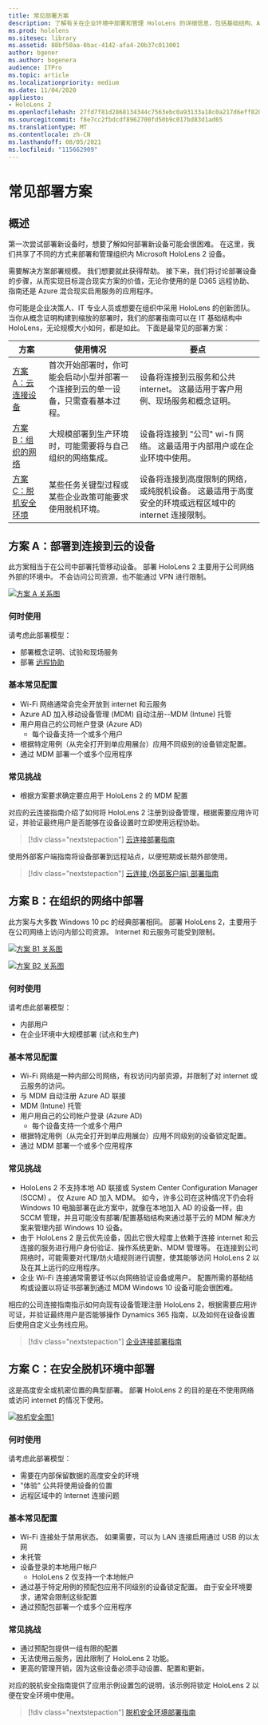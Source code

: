 ```yaml
---
title: 常见部署方案
description: 了解有关在企业环境中部署和管理 HoloLens 的详细信息，包括基础结构、Azure Active Directory 和移动设备管理。
ms.prod: hololens
ms.sitesec: library
ms.assetid: 88bf50aa-0bac-4142-afa4-20b37c013001
author: bgener
ms.author: bogenera
audience: ITPro
ms.topic: article
ms.localizationpriority: medium
ms.date: 11/04/2020
appliesto:
- HoloLens 2
ms.openlocfilehash: 27fd7f81d2868134344c7563ebc0a93133a18c0a217d6eff820b5f322e9271a7
ms.sourcegitcommit: f8e7cc2fbdcdf8962700fd50b9c017bd83d1ad65
ms.translationtype: MT
ms.contentlocale: zh-CN
ms.lasthandoff: 08/05/2021
ms.locfileid: "115662909"
---
```

# <a name="common-deployment-scenarios"></a>常见部署方案

## <a name="overview"></a>概述

第一次尝试部署新设备时，想要了解如何部署新设备可能会很困难。 在这里，我们共享了不同的方式来部署和管理组织内 Microsoft HoloLens 2 设备。

需要解决方案部署规模。 我们想要就此获得帮助。 接下来，我们将讨论部署设备的步骤，从而实现目标混合现实方案的价值，无论你使用的是 D365 远程协助、指南还是 Azure 混合现实启用服务的应用程序。

你可能是企业决策人、IT 专业人员或想要在组织中采用 HoloLens 的创新团队。 当你从概念证明构建到缩放的部署时，我们的部署指南可以在 IT 基础结构中 HoloLens，无论规模大小如何，都是如此。 下面是最常见的部署方案：

| 方案 |使用情况 | 要点 |
|---------|---------|---------|
| [方案 A：云连接设备](hololens2-cloud-connected-overview.md) | 首次开始部署时，你可能会启动小型并部署一个连接到云的单一设备，只需查看基本过程。 | 设备将连接到云服务和公共 internet。 这最适用于客户用例、现场服务和概念证明。|
| [方案 B：组织的网络](hololens2-corp-connected-overview.md) | 大规模部署到生产环境时，可能需要将与自己组织的网络集成。 | 设备将连接到 "公司" wi-fi 网络。 这最适用于内部用户或在企业环境中使用。|
| [方案 C：脱机安全环境](hololens-common-scenarios-offline-secure.md) | 某些任务关键型过程或某些企业政策可能要求使用脱机环境。 | 设备将连接到高度限制的网络，或纯脱机设备。 这最适用于高度安全的环境或远程区域中的 internet 连接限制。 |

## <a name="scenario-a-deploy-to-cloud-connected-devices"></a>方案 A：部署到连接到云的设备

此方案相当于在公司中部署托管移动设备。 部署 HoloLens 2 主要用于公司网络外部的环境中。 不会访问公司资源，也不能通过 VPN 进行限制。

[![方案 A 关系图](images/deployment-guides-revised-scenario-a.png)](images/deployment-guides-revised-scenario-a.png#lightbox)

### <a name="when-to-use"></a>何时使用

请考虑此部署模型：

* 部署概念证明、试验和现场服务
* 部署 [远程协助](hololens2-options-remote-assist.md)

### <a name="basic-common-configurations"></a>基本常见配置

* Wi-Fi 网络通常会完全开放到 internet 和云服务
* Azure AD 加入移动设备管理 (MDM) 自动注册--MDM (Intune) 托管
* 用户用自己的公司帐户登录 (Azure AD) 
  * 每个设备支持一个或多个用户
* 根据特定用例（从完全打开到单应用展台）应用不同级别的设备锁定配置。
* 通过 MDM 部署一个或多个应用程序

### <a name="common-challenges"></a>常见挑战

* 根据方案要求确定要应用于 HoloLens 2 的 MDM 配置

对应的云连接指南介绍了如何将 HoloLens 2 注册到设备管理，根据需要应用许可证，并验证最终用户是否能够在设备设置时立即使用远程协助。

> [!div class="nextstepaction"]
> [云连接部署指南](hololens2-cloud-connected-overview.md)

使用外部客户端指南将设备部署到远程站点，以便短期或长期外部使用。

> [!div class="nextstepaction"]
> [云连接 (外部客户端) 部署指南](hololens2-deployment-guide.md)

## <a name="scenario-b-deploy-inside-your-organizations-network"></a>方案 B：在组织的网络中部署

此方案与大多数 Windows 10 pc 的经典部署相同。 部署 HoloLens 2，主要用于在公司网络上访问内部公司资源。 Internet 和云服务可能受到限制。 

[![方案 B1 关系图](images/deployment-guides-revised-scenario-b-01-1.png)](images/deployment-guides-revised-scenario-b-01-1.png#lightbox)

[![方案 B2 关系图](images/deployment-guides-revised-scenario-b-02-1.png)](images/deployment-guides-revised-scenario-b-02-1.png#lightbox)

### <a name="when-to-use"></a>何时使用

请考虑此部署模型：

* 内部用户
* 在企业环境中大规模部署 (试点和生产) 

### <a name="basic-common-configurations"></a>基本常见配置

* Wi-Fi 网络是一种内部公司网络，有权访问内部资源，并限制了对 internet 或云服务的访问。
* 与 MDM 自动注册 Azure AD 联接
* MDM (Intune) 托管
* 用户用自己的公司帐户登录 (Azure AD) 
  * 每个设备支持一个或多个用户
* 根据特定用例（从完全打开到单应用展台）应用不同级别的设备锁定配置。
* 通过 MDM 部署一个或多个应用程序

### <a name="common-challenges"></a>常见挑战

* HoloLens 2 不支持本地 AD 联接或 System Center Configuration Manager (SCCM) 。 仅 Azure AD 加入 MDM。 如今，许多公司在这种情况下仍会将 Windows 10 电脑部署在此方案中，就像在本地加入 AD 的设备一样，由 SCCM 管理，并且可能没有部署/配置基础结构来通过基于云的 MDM 解决方案来管理内部 Windows 10 设备。
* 由于 HoloLens 2 是云优先设备，因此它很大程度上依赖于连接 internet 和云连接的服务进行用户身份验证、操作系统更新、MDM 管理等。 在连接到公司网络时，可能需要对代理/防火墙规则进行调整，使其能够访问 HoloLens 2 以及在其上运行的应用程序。
* 企业 Wi-Fi 连接通常需要证书以向网络验证设备或用户。 配置所需的基础结构或设置以将证书部署到通过 MDM Windows 10 设备可能会很困难。

相应的公司连接指南指示如何向现有设备管理注册 HoloLens 2，根据需要应用许可证，并验证最终用户是否能够操作 Dynamics 365 指南，以及如何在设备设置后使用自定义业务线应用。

> [!div class="nextstepaction"]
> [企业连接部署指南](hololens2-corp-connected-overview.md)

## <a name="scenario-c-deploy-in-secure-offline-environment"></a>方案 C：在安全脱机环境中部署

这是高度安全或机密位置的典型部署。 部署 HoloLens 2 的目的是在不使用网络或访问 internet 的情况下使用。

[![脱机安全图1](images/deployment-guides-revised-scenario-c-01.png)](images/deployment-guides-revised-scenario-c-01.png#lightbox)

### <a name="when-to-use"></a>何时使用

请考虑此部署模型：

* 需要在内部保留数据的高度安全的环境
* "体验" 公共将使用设备的位置
* 远程区域中的 Internet 连接问题

### <a name="basic-common-configurations"></a>基本常见配置

* Wi-Fi 连接处于禁用状态。 如果需要，可以为 LAN 连接启用通过 USB 的以太网
* 未托管
* 设备登录的本地用户帐户
  * HoloLens 2 仅支持一个本地帐户
* 通过基于特定用例的预配包应用不同级别的设备锁定配置。 由于安全环境要求，通常会限制这些配置
* 通过预配包部署一个或多个应用程序

### <a name="common-challenges"></a>常见挑战

* 通过预配包提供一组有限的配置
* 无法使用云服务，因此限制了 HoloLens 2 功能。
* 更高的管理开销，因为这些设备必须手动设置、配置和更新。

对应的脱机安全指南提供了应用示例设置包的说明，该示例将锁定 HoloLens 2 以便在安全环境中使用。

> [!div class="nextstepaction"]
> [脱机安全环境部署指南](hololens-common-scenarios-offline-secure.md)
